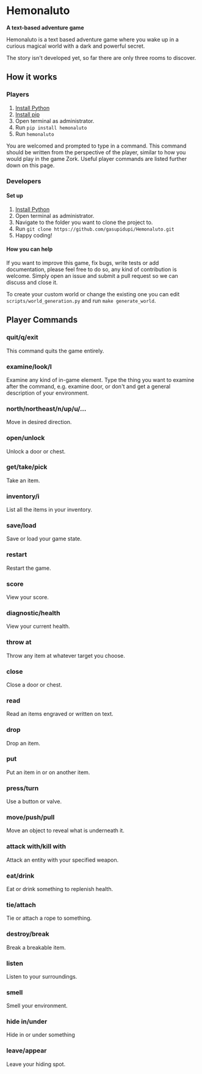 # Hemonaluto
**A text-based adventure game**

Hemonaluto is a text based adventure game where you wake up in a curious magical world with a dark and powerful secret.

The story isn't developed yet, so far there are only three rooms to discover.

## How it works

### Players

1. [Install Python](https://www.python.org/downloads/)
2. [Install pip](https://monovm.com/blog/how-to-install-pip-on-windows-linux/)
3. Open terminal as administrator.
4. Run ```pip install hemonaluto```
5. Run ```hemonaluto```

You are welcomed and prompted to type in a command. This command should be written from the perspective of the player, similar to how you would play in the game Zork. Useful player commands are listed further down on this page.

### Developers

#### Set up
1. [Install Python](https://www.python.org/downloads/)
2. Open terminal as administrator.
3. Navigate to the folder you want to clone the project to.
4. Run ```git clone https://github.com/gasupidupi/Hemonaluto.git```
5. Happy coding!

#### How you can help
If you want to improve this game, fix bugs, write tests or add documentation, please feel free to do so, any kind of contribution is welcome. Simply open an issue and submit a pull request so we can discuss and close it.

To create your custom world or change the existing one you can edit ```scripts/world_generation.py``` and run ```make generate_world```.

## Player Commands
### quit/q/exit
This command quits the game entirely.
### examine/look/l
Examine any kind of in-game element. Type the thing you want to examine after the command, e.g. examine door, or don't and get a general description of your environment.
### north/northeast/n/up/u/...
Move in desired direction.
### open/unlock
Unlock a door or chest.
### get/take/pick
Take an item.
### inventory/i
List all the items in your inventory.
### save/load
Save or load your game state.
### restart
Restart the game.
### score
View your score.
### diagnostic/health
View your current health.
### throw at
Throw any item at whatever target you choose.
### close
Close a door or chest.
### read
Read an items engraved or written on text.
### drop
Drop an item.
### put
Put an item in or on another item.
### press/turn
Use a button or valve.
### move/push/pull
Move an object to reveal what is underneath it.
### attack with/kill with
Attack an entity with your specified weapon.
### eat/drink
Eat or drink something to replenish health.
### tie/attach
Tie or attach a rope to something.
### destroy/break
Break a breakable item.
### listen
Listen to your surroundings.
### smell
Smell your environment.
### hide in/under
Hide in or under something
### leave/appear
Leave your hiding spot.

